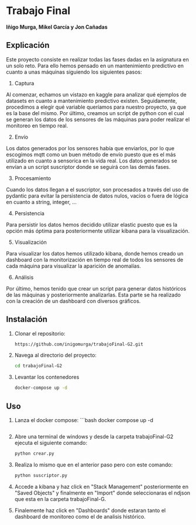 # Trabajo Final

**Iñigo Murga, Mikel García y Jon Cañadas**

## Explicación

Este proyecto consiste en realizar todas las fases dadas en la asignatura en un solo reto. Para ello hemos pensado en un mantenimiento predictivo en cuanto a unas máquinas siguiendo los siguientes pasos:

1. Captura

Al comenzar, echamos un vistazo en kaggle para analizar qué ejemplos de datasets en cuanto a mantenimiento predictivo existen. Seguidamente, procedimos a elegir qué variable queríamos para nuestro proyecto, ya que es la base del mismo. Por último, creamos un script de python con el cual se generan los datos de los sensores de las máquinas para poder realizar el monitoreo en tiempo real.

2. Envío

Los datos generados por los sensores había que enviarlos, por lo que escogimos mqtt como un buen método de envío puesto que es el más utilizado en cuanto a sensorica en la vida real. Los datos generados se envían a un script suscriptor donde se seguirá con las demás fases.

3. Procesamiento

Cuando los datos llegan a el suscriptor, son procesados a través del uso de pydantic para evitar la persistencia de datos nulos, vacíos o fuera de lógica en cuanto a string, integer, ...

4. Persistencia

Para persistir los datos hemos decidido utilizar elastic puesto que es la opción más óptima para posteriormente utilizar kibana para la visualización.

5. Visualización

Para visualizar los datos hemos utilizado kibana, donde hemos creado un dashboard con la monitorización en tiempo real de todos los sensores de cada máquina para visualizar la aparición de anomalías.

6. Análisis

Por último, hemos tenido que crear un script para generar datos históricos de las máquinas y posteriormente analizarlas. Esta parte se ha realizado con la creación de un dashboard con diversos gráficos.


## Instalación

1. Clonar el repositorio:
    ```bash
    https://github.com/inigomurga/trabajoFinal-G2.git
    ```
2. Navega al directorio del proyecto:
    ```bash
    cd trabajoFinal-G2
    ```
3. Levantar los contenedores
    ```bash
    docker-compose up -d
    ```

## Uso
1. Lanza el docker compose:
       ```bash
    docker compose up -d
    ```
2. Abre una terminal de windows y desde la carpeta trabajoFinal-G2 ejecuta el siguiente comando:
    ```bash
    python crear.py
    ```
3. Realiza lo mismo que en el anterior paso pero con este comando:
    ```bash
    python suscriptor.py
    ```
4. Accede a kibana y haz click en "Stack Management" posteriormente en "Saved Objects" y finalmente en "Import" donde seleccionaras el ndjson que esta en la carpeta trabajoFinal-G.

5. Finalemente haz click en "Dashboards" donde estaran tanto el dashboard de monitoreo como el de analisis histórico.
